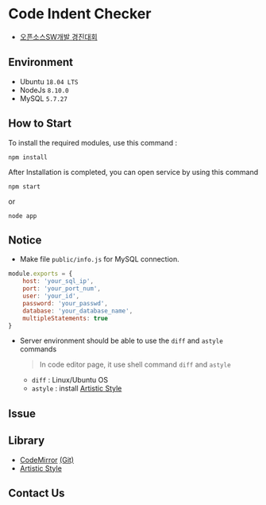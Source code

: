 #  Code Indent Checker
* [오픈소스SW개발 경진대회](https://user-images.githubusercontent.com/26873983/68831018-aba73080-06f0-11ea-82c7-1a93f8d2de46.jpg)

## Environment
  - Ubuntu    `18.04 LTS`
  - NodeJs    `8.10.0`
  - MySQL     `5.7.27`

## How to Start
To install the required modules, use this command :
```
npm install
```
After Installation is completed, you can open service by using this command
```
npm start
```
or
```
node app
```

## Notice
* Make file `public/info.js` for MySQL connection.
```javascript
module.exports = {
    host: 'your_sql_ip',
    port: 'your_port_num',
    user: 'your_id',
    password: 'your_passwd',
    database: 'your_database_name',
    multipleStatements: true
}
```

* Server environment should be able to use the `diff` and `astyle` commands
    > In code editor page, it use shell command `diff` and `astyle`
    * `diff` : Linux/Ubuntu OS
    * `astyle` : install [Artistic Style](http://astyle.sourceforge.net)

## Issue

## Library
* [CodeMirror](http://codemirror.net) [(Git)](https://github.com/codemirror/CodeMirror)
* [Artistic Style](http://astyle.sourceforge.net)

## Contact Us
